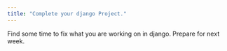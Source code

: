 ```yaml
---
title: "Complete your django Project."
---
```


Find some time to fix what you are working on in django.
Prepare for next week.